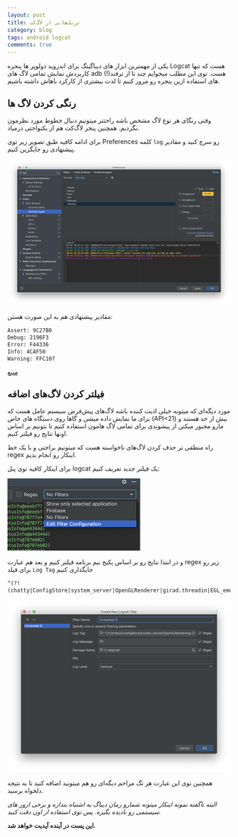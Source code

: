 ```yaml
---
layout: post
title: تریک‌هایی از لاگ‌کت
category: blog
tags: android logcat
comments: true
---
```

یکی از مهمترین ابزار های دیباگینگ برای اندروید دولوپر ها پنجره Logcat هست که تنها کاربردش نمایش تمامی لاگ های adb هست.
توی این مطلب میخوایم چند تا از ترفند(!) های استفاده ازین پنجره رو مرور کنیم تا لذت بیشتری از کارکرد باهاش داشته باشیم.

## رنگی کردن لاگ ها
وقتی رنگای هر نوع لاگ مشخص باشه راحتتر میتونیم دنبال خطوط مورد نظرمون بگردیم. همچنین پنجر لاگ‌کت هم از یکنواختی درمیاد.

برای ادامه کافیه طبق تصویر زیر توی Preferences کلمه `log` رو سرچ کنید و مقادیر پیشنهادی رو جایگزین کنیم.

![Android Studio Preferences](/assets/posts/preferences-color-scheme.png)

مقادیر پیشنهادی هم به این صورت هستن:
```
Assert: 9C27B0
Debug: 2196F3
Error: F44336
Info: 4CAF50
Warning: FFC107
```
[منبع](https://stackoverflow.com/a/39993868/2389923)


## فیلتر کردن لاگ‌های اضافه
مورد دیگه‌ای که میتونه خیلی اذیت کننده باشه لاگ‌های پیش‌فرض سیستم عامل هست که برای ما نمایش داده میشن و گاها روی دستگاه های خاص (API<21) بیش از حد هستند و مارو مجبور میکنن از پیشوندی برای تمامی لاگ هامون استفاده کنیم تا بتونیم بر اساس اونها نتایج رو فیلتر کنیم.

راه منطقی تر حذف کردن لاگ‌های ناخواسته هست که میتونیم براحتی و با یک خط regex اینکار رو انجام بدیم.

برای اینکار کافیه توی پنل logcat یک فیلتر جدید تعریف کنیم:

![Logcat Filters](/assets/posts/logcat-filters.png)

و در ابتدا نتایج رو بر اساس پکیج نیم برنامه فیلتر کنیم و بعد هم عبارت regex زیر رو برای فیلد `Log Tag` جایگذاری کنیم
```
^(?!(chatty|ConfigStore|system_server|OpenGLRenderer|girad.threadin|EGL_emulation))
```
![Logcat Filters](/assets/posts/logcat-new-filter.png)

همچنین توی این عبارت هر تگ مزاحم دیگه‌ای رو هم میتونید اضافه کنید تا به نتیجه دلخواه برسید.

_البته ناگفته نمونه اینکار میتونه شمارو زمان دیباگ به اشتباه بندازه و برخی ارور های سیستمی رو نادیده بگیره. پس توی استفاده از اون دقت کنید._


**این پست در آینده آپدیت خواهد شد.**